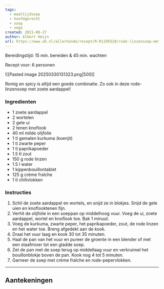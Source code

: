 ```yaml
---
tags:
  - maaltijdsoep
  - hoofdgerecht
  - soep
  - vega
created: 2021-08-27
author: Albert Heijn
url: https://www.ah.nl/allerhande/recept/R-R1195528/rode-linzensoep-met-zoete-aardappel-van-kookmutsjes
---
```

Bereidingstijd: 15 min. bereiden & 45 min. wachten

Recept voor: 6 personen

![[Pasted image 20250330131323.png|500]]

Romig en spicy is altijd een goede combinatie. Zo ook in deze rode-linzensoep met zoete aardappel!

### Ingredienten

- 1 zoete aardappel
- 2 wortelen
- 2 gele ui
- 2 tenen knoflook
- 40 ml milde olijfolie
- 1 tl gemalen kurkuma (koenjit)
- 1 tl zwarte peper
- 1 tl paprikapoeder
- 1.5 tl zout
- 150 g rode linzen
- 1.5 l water
- 1 kippenbouillontablet
- 125 g crème fraîche
- 1 tl chilivlokken

### Instructies

1. Schil de zoete aardappel en wortels, en snijd ze in blokjes. Snijd de gele uien en knoflooktenen fijn.
2. Verhit de olijfolie in een soeppan op middelhoog vuur. Voeg de ui, zoete aardappel, wortel en knoflook toe. Bak 1 minuut. 
3. Voeg de kurkuma, zwarte peper, het paprikapoeder, zout, de rode linzen en het water toe. Breng afgedekt aan de kook.
4. Draai het vuur laag en kook 30 tot 35 minuten.
5. Haal de pan van het vuur en pureer de groente in een blender of met een staafmixer tot een gladde soep.
6. Zet de pan met de soep terug op middellaag vuur en verkruimel het bouillonblokje boven de pan. Kook nog 4 tot 5 minuten.
7. Garneer de soep met crème fraîche en rode-pepervlokken.

-----

## Aantekeningen
